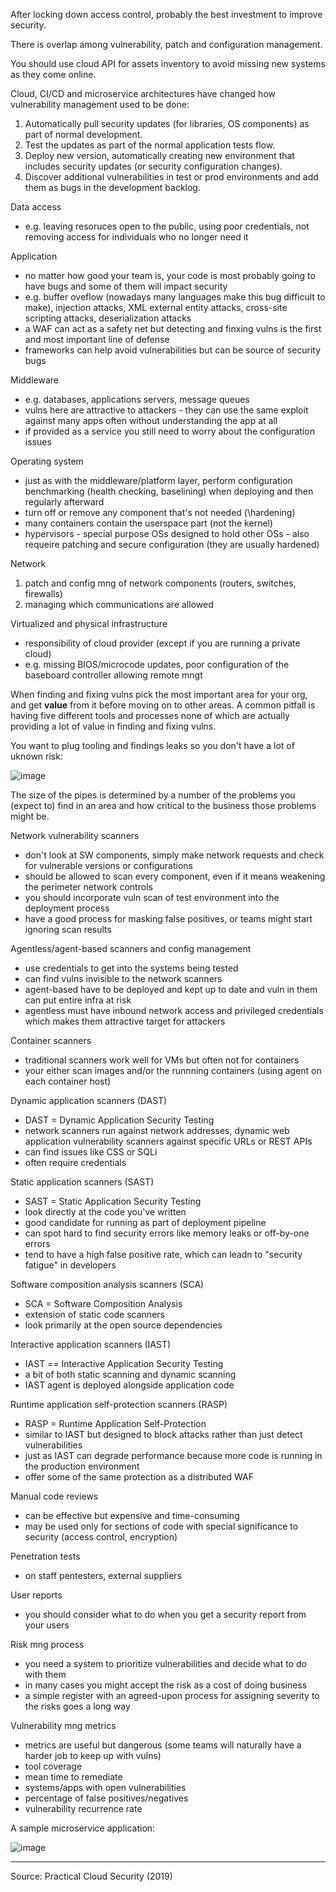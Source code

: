 After locking down access control, probably the best investment to improve security.

There is overlap among vulnerability, patch and configuration management.

You should use cloud API for assets inventory to avoid missing new systems as they come online.

Cloud, CI/CD and microservice architectures have changed how vulnerability management used to be done:

1. Automatically pull security updates (for libraries, OS components) as part of normal development.
2. Test the updates as part of the normal application tests flow.
3. Deploy new version, automatically creating new environment that includes security updates (or security configuration changes).
4. Discover additional vulnerabilities in test or prod environments and add them as bugs in the development backlog.

Data access

* e.g. leaving resoruces open to the public, using poor credentials, not removing access for individuals who no longer need it

Application

* no matter how good your team is, your code is most probably going to have bugs and some of them will impact security
* e.g. buffer oveflow (nowadays many languages make this bug difficult to make), injection attacks, XML external entity attacks, cross-site scripting attacks, deserialization attacks
* a WAF can act as a safety net but detecting and finxing vulns is the first and most important line of defense
* frameworks can help avoid vulnerabilities but can be source of security bugs

Middleware

* e.g. databases, applications servers, message queues
* vulns here are attractive to attackers - they can use the same exploit against many apps often without understanding the app at all
* if provided as a service you still need to worry about the configuration issues

Operating system

* just as with the middleware/platform layer, perform configuration benchmarking (health checking, baselining) when deploying and then regularly afterward
* turn off or remove any component that's not needed (\hardening)
* many containers contain the userspace part (not the kernel)
* hypervisors - special purpose OSs designed to hold other OSs - also requeire patching and secure configuration (they are usually hardened)

Network

1. patch and config mng of network components (routers, switches, firewalls)
2. managing which communications are allowed

Virtualized and physical infrastructure

* responsibility of cloud provider (except if you are running a private cloud)
* e.g. missing BIOS/microcode updates, poor configuration of the baseboard controller allowing remote mngt

When finding and fixing vulns pick the most important area for your org, and get **value** from it before moving on to other areas. A common pitfall is having five different tools and processes none of which are actually providing a lot of value in finding and fixing vulns.

You want to plug tooling and findings leaks so you don't have a lot of uknown risk:

![image](https://user-images.githubusercontent.com/1047259/138861332-f43d5650-276a-4eb0-8333-defd920c7e7c.png)

The size of the pipes is determined by a number of the problems you (expect to) find in an area and how critical to the business those problems might be.

Network vulnerability scanners

* don't look at SW components, simply make network requests and check for vulnerable versions or configurations
* should be allowed to scan every component, even if it means weakening the perimeter network controls
* you should incorporate vuln scan of test environment into the deployment process
* have a good process for masking false positives, or teams might start ignoring scan results

Agentless/agent-based scanners and config management

* use credentials to get into the systems being tested
* can find vulns invisible to the network scanners
* agent-based have to be deployed and kept up to date and vuln in them can put entire infra at risk
* agentless must have inbound network access and privileged credentials which makes them attractive target for attackers

Container scanners

* traditional scanners work well for VMs but often not for containers
* your either scan images and/or the runnning containers (using agent on each container host)

Dynamic application scanners (DAST)

* DAST = Dynamic Application Security Testing
* network scanners run against network addresses, dynamic web application vulnerability scanners against specific URLs or REST APIs
* can find issues like CSS or SQLi
* often require credentials

Static application scanners (SAST)

* SAST = Static Application Security Testing
* look directly at the code you've written
* good candidate for running as part of deployment pipeline
* can spot hard to find security errors like memory leaks or off-by-one errors
* tend to have a high false positive rate, which can leadn to "security fatigue" in developers

Software composition analysis scanners (SCA)

* SCA = Software Composition Analysis
* extension of static code scanners
* look primarily at the open source dependencies

Interactive application scanners (IAST)

* IAST == Interactive Application Security Testing
* a bit of both static scanning and dynamic scanning
* IAST agent is deployed alongside application code

Runtime application self-protection scanners (RASP)

* RASP = Runtime Application Self-Protection
* similar to IAST but designed to block attacks rather than just detect vulnerabilities
* just as IAST can degrade performance because more code is running in the production environment
* offer some of the same protection as a distributed WAF

Manual code reviews

* can be effective but expensive and time-consuming
* may be used only for sections of code with special significance to security (access control, encryption)

Penetration tests

* on staff pentesters, external suppliers

User reports

* you should consider what to do when you get a security report from your users

Risk mng process

* you need a system to prioritize vulnerabilities and decide what to do with them
* in many cases you might accept the risk as a cost of doing business
* a simple register with an agreed-upon process for assigning severity to the risks goes a long way

Vulnerability mng metrics

* metrics are useful but dangerous (some teams will naturally have a harder job to keep up with vulns)
* tool coverage
* mean time to remediate
* systems/apps with open vulnerabilities
* percentage of false positives/negatives
* vulnerability recurrence rate 

A sample microservice application:

![image](https://user-images.githubusercontent.com/1047259/138866404-c95fe79a-1eab-42e3-b92f-138dbb699cff.png)

---

Source: Practical Cloud Security (2019)
